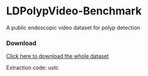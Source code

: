 # LDPolypVideo-Benchmark
A public endoscopic video dataset for polyp detection
### Download
[Click here to download the whole dataset](https://pan.baidu.com/s/1MWPWsZqnU45aDLgh6oA4xA)

Extraction code: ustc
